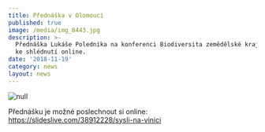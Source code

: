 ```yaml
---
title: Přednáška v Olomouci
published: true
image: /media/img_8443.jpg
description: >-
  Přednáška Lukáše Poledníka na konferenci Biodiversita zemědělské krajiny  je
  ke shlédnutí online.
date: '2018-11-19'
category: news
layout: news
---
```

![null](/media/pozvánka_olomouc.jpg)

Přednášku je možné poslechnout si online: <https://slideslive.com/38912228/sysli-na-vinici>
